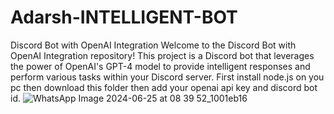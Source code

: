 # Adarsh-INTELLIGENT-BOT
Discord Bot with OpenAI Integration Welcome to the Discord Bot with OpenAI Integration repository! This project is a Discord bot that leverages the power of OpenAI's GPT-4 model to provide intelligent responses and perform various tasks within your Discord server.
First install node.js on you pc then download this folder then add your openai api key and discord bot id.
![WhatsApp Image 2024-06-25 at 08 39 52_1001eb16](https://github.com/dubeyadarsh0611/Adarsh-INTELLIGENT-BOT/assets/139523805/f26dacde-7583-4deb-bbfd-2b6924b918d3)
